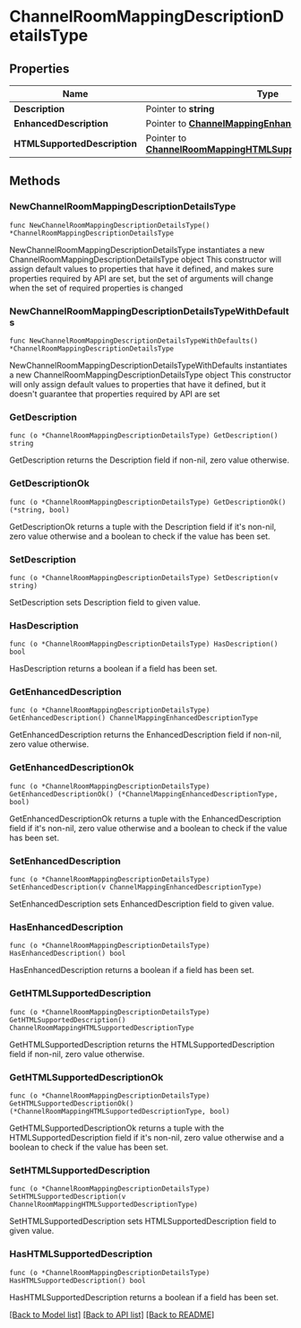 # ChannelRoomMappingDescriptionDetailsType

## Properties

Name | Type | Description | Notes
------------ | ------------- | ------------- | -------------
**Description** | Pointer to **string** | Description. | [optional] 
**EnhancedDescription** | Pointer to [**ChannelMappingEnhancedDescriptionType**](ChannelMappingEnhancedDescriptionType.md) |  | [optional] 
**HTMLSupportedDescription** | Pointer to [**ChannelRoomMappingHTMLSupportedDescriptionType**](ChannelRoomMappingHTMLSupportedDescriptionType.md) |  | [optional] 

## Methods

### NewChannelRoomMappingDescriptionDetailsType

`func NewChannelRoomMappingDescriptionDetailsType() *ChannelRoomMappingDescriptionDetailsType`

NewChannelRoomMappingDescriptionDetailsType instantiates a new ChannelRoomMappingDescriptionDetailsType object
This constructor will assign default values to properties that have it defined,
and makes sure properties required by API are set, but the set of arguments
will change when the set of required properties is changed

### NewChannelRoomMappingDescriptionDetailsTypeWithDefaults

`func NewChannelRoomMappingDescriptionDetailsTypeWithDefaults() *ChannelRoomMappingDescriptionDetailsType`

NewChannelRoomMappingDescriptionDetailsTypeWithDefaults instantiates a new ChannelRoomMappingDescriptionDetailsType object
This constructor will only assign default values to properties that have it defined,
but it doesn't guarantee that properties required by API are set

### GetDescription

`func (o *ChannelRoomMappingDescriptionDetailsType) GetDescription() string`

GetDescription returns the Description field if non-nil, zero value otherwise.

### GetDescriptionOk

`func (o *ChannelRoomMappingDescriptionDetailsType) GetDescriptionOk() (*string, bool)`

GetDescriptionOk returns a tuple with the Description field if it's non-nil, zero value otherwise
and a boolean to check if the value has been set.

### SetDescription

`func (o *ChannelRoomMappingDescriptionDetailsType) SetDescription(v string)`

SetDescription sets Description field to given value.

### HasDescription

`func (o *ChannelRoomMappingDescriptionDetailsType) HasDescription() bool`

HasDescription returns a boolean if a field has been set.

### GetEnhancedDescription

`func (o *ChannelRoomMappingDescriptionDetailsType) GetEnhancedDescription() ChannelMappingEnhancedDescriptionType`

GetEnhancedDescription returns the EnhancedDescription field if non-nil, zero value otherwise.

### GetEnhancedDescriptionOk

`func (o *ChannelRoomMappingDescriptionDetailsType) GetEnhancedDescriptionOk() (*ChannelMappingEnhancedDescriptionType, bool)`

GetEnhancedDescriptionOk returns a tuple with the EnhancedDescription field if it's non-nil, zero value otherwise
and a boolean to check if the value has been set.

### SetEnhancedDescription

`func (o *ChannelRoomMappingDescriptionDetailsType) SetEnhancedDescription(v ChannelMappingEnhancedDescriptionType)`

SetEnhancedDescription sets EnhancedDescription field to given value.

### HasEnhancedDescription

`func (o *ChannelRoomMappingDescriptionDetailsType) HasEnhancedDescription() bool`

HasEnhancedDescription returns a boolean if a field has been set.

### GetHTMLSupportedDescription

`func (o *ChannelRoomMappingDescriptionDetailsType) GetHTMLSupportedDescription() ChannelRoomMappingHTMLSupportedDescriptionType`

GetHTMLSupportedDescription returns the HTMLSupportedDescription field if non-nil, zero value otherwise.

### GetHTMLSupportedDescriptionOk

`func (o *ChannelRoomMappingDescriptionDetailsType) GetHTMLSupportedDescriptionOk() (*ChannelRoomMappingHTMLSupportedDescriptionType, bool)`

GetHTMLSupportedDescriptionOk returns a tuple with the HTMLSupportedDescription field if it's non-nil, zero value otherwise
and a boolean to check if the value has been set.

### SetHTMLSupportedDescription

`func (o *ChannelRoomMappingDescriptionDetailsType) SetHTMLSupportedDescription(v ChannelRoomMappingHTMLSupportedDescriptionType)`

SetHTMLSupportedDescription sets HTMLSupportedDescription field to given value.

### HasHTMLSupportedDescription

`func (o *ChannelRoomMappingDescriptionDetailsType) HasHTMLSupportedDescription() bool`

HasHTMLSupportedDescription returns a boolean if a field has been set.


[[Back to Model list]](../README.md#documentation-for-models) [[Back to API list]](../README.md#documentation-for-api-endpoints) [[Back to README]](../README.md)


